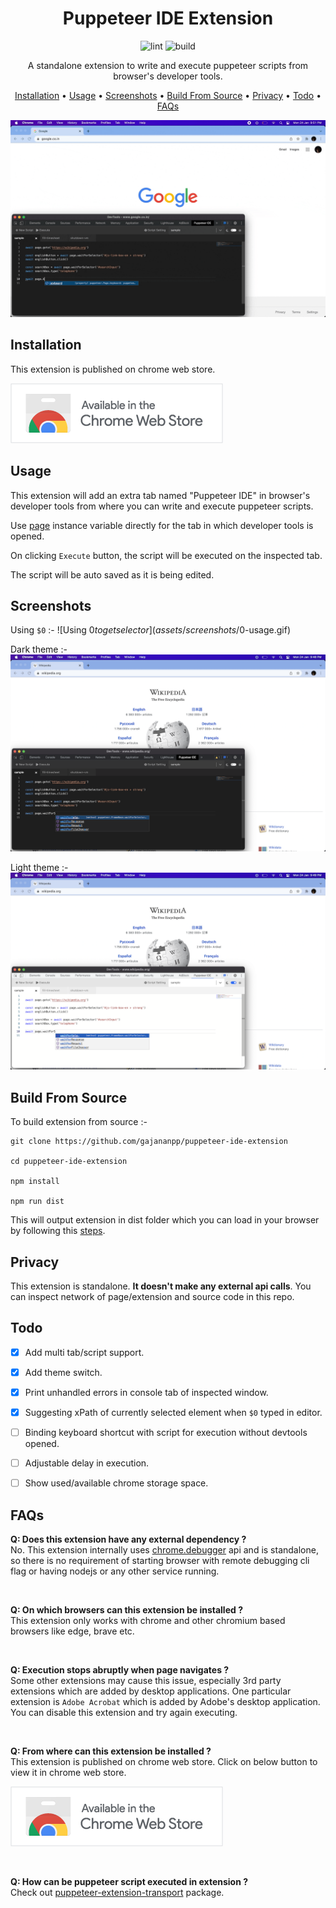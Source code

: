 <div align="center">

# Puppeteer IDE Extension

![lint](https://github.com/gajananpp/puppeteer-ide-extension/actions/workflows/lint.yml/badge.svg) 
![build](https://github.com/gajananpp/puppeteer-ide-extension/actions/workflows/build.yml/badge.svg) 

A standalone extension to write and execute puppeteer scripts from browser's developer tools.

[Installation](#installation) •
[Usage](#usage) •
[Screenshots](#screenshots) •
[Build From Source](#build-from-source) •
[Privacy](#privacy) •
[Todo](#todo) •
[FAQs](#faqs)

<img src="assets/pptr-ide-extension.gif" alt="Demo GIF" width="800"/>


</div>



## Installation
This extension is published on chrome web store.

[![Add from Chrome web store](assets/chrome-web-store-btn.png)](https://chrome.google.com/webstore/detail/puppeteer-ide/ilehdekjacappgghkgmmlbhgbnlkgoid)

## Usage

This extension will add an extra tab named "Puppeteer IDE" in browser's developer tools from where you can write and execute puppeteer scripts.

Use [page](https://pptr.dev/#?product=Puppeteer&version=v13.0.0&show=api-class-page) instance variable directly for the tab in which developer tools is opened. 

On clicking `Execute` button, the script will be executed on the inspected tab.

The script will be auto saved as it is being edited.

## Screenshots

Using `$0` :-
![Using $0 to get selector](assets/screenshots/$0-usage.gif)

Dark theme :- 
![Dark theme](assets/screenshots/screen-1.png)


Light theme :- 
![Light theme](assets/screenshots/screen-2.png)


## Build From Source

To build extension from source :-
```
git clone https://github.com/gajananpp/puppeteer-ide-extension

cd puppeteer-ide-extension

npm install

npm run dist
```
This will output extension in dist folder which you can load in your browser by following this [steps](https://developer.chrome.com/docs/extensions/mv3/getstarted/#:~:text=The%20directory%20holding%20the%20manifest%20file%20can%20be%20added%20as%20an%20extension%20in%20developer%20mode%20in%20its%20current%20state.).

## Privacy
This extension is standalone. **It doesn't make any external api calls**. You can inspect network of page/extension and source code in this repo.

## Todo

- [x] Add multi tab/script support.
- [x] Add theme switch.
- [x] Print unhandled errors in console tab of inspected window.
- [x] Suggesting xPath of currently selected element when `$0` typed in editor.
- [ ] Binding keyboard shortcut with script for execution without devtools opened.
- [ ] Adjustable delay in execution.
- [ ] Show used/available chrome storage space.


## FAQs

**Q: Does this extension have any external dependency ?**
<br>
No. This extension internally uses [chrome.debugger](https://developer.chrome.com/docs/extensions/reference/debugger/) api and is standalone, so there is no requirement of starting browser with remote debugging cli flag or having nodejs or any other service running. 

<br>

**Q: On which browsers can this extension be installed ?**
<br>
This extension only works with chrome and other chromium based browsers like edge, brave etc.

<br>

**Q: Execution stops abruptly when page navigates ?**
<br>
Some other extensions may cause this issue, especially 3rd party extensions which are added by desktop applications. One particular extension is `Adobe Acrobat` which is added by Adobe's desktop application.
You can disable this extension and try again executing.

<br>

**Q: From where can this extension be installed ?**
<br>
This extension is published on chrome web store. Click on below button to view it in chrome web store.

[![Add from Chrome web store](assets/chrome-web-store-btn.png)](https://chrome.google.com/webstore/detail/puppeteer-ide/ilehdekjacappgghkgmmlbhgbnlkgoid)

<br>

**Q: How can be puppeteer script executed in extension ?**
<br>
Check out [puppeteer-extension-transport](https://github.com/gajananpp/puppeteer-extension-transport) package.

<br>
